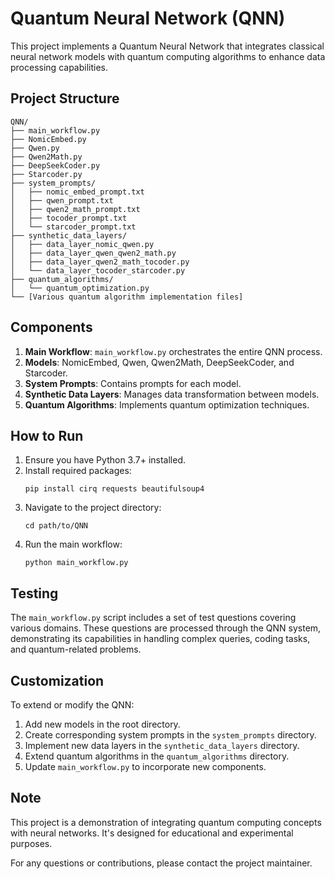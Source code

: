 # Quantum Neural Network (QNN)

This project implements a Quantum Neural Network that integrates classical neural network models with quantum computing algorithms to enhance data processing capabilities.

## Project Structure

```
QNN/
├── main_workflow.py
├── NomicEmbed.py
├── Qwen.py
├── Qwen2Math.py
├── DeepSeekCoder.py
├── Starcoder.py
├── system_prompts/
│   ├── nomic_embed_prompt.txt
│   ├── qwen_prompt.txt
│   ├── qwen2_math_prompt.txt
│   ├── tocoder_prompt.txt
│   └── starcoder_prompt.txt
├── synthetic_data_layers/
│   ├── data_layer_nomic_qwen.py
│   ├── data_layer_qwen_qwen2_math.py
│   ├── data_layer_qwen2_math_tocoder.py
│   └── data_layer_tocoder_starcoder.py
├── quantum_algorithms/
│   └── quantum_optimization.py
└── [Various quantum algorithm implementation files]

```

## Components

1. **Main Workflow**: `main_workflow.py` orchestrates the entire QNN process.
2. **Models**: NomicEmbed, Qwen, Qwen2Math, DeepSeekCoder, and Starcoder.
3. **System Prompts**: Contains prompts for each model.
4. **Synthetic Data Layers**: Manages data transformation between models.
5. **Quantum Algorithms**: Implements quantum optimization techniques.

## How to Run

1. Ensure you have Python 3.7+ installed.
2. Install required packages:
   ```
   pip install cirq requests beautifulsoup4
   ```
3. Navigate to the project directory:
   ```
   cd path/to/QNN
   ```
4. Run the main workflow:
   ```
   python main_workflow.py
   ```

## Testing

The `main_workflow.py` script includes a set of test questions covering various domains. These questions are processed through the QNN system, demonstrating its capabilities in handling complex queries, coding tasks, and quantum-related problems.

## Customization

To extend or modify the QNN:

1. Add new models in the root directory.
2. Create corresponding system prompts in the `system_prompts` directory.
3. Implement new data layers in the `synthetic_data_layers` directory.
4. Extend quantum algorithms in the `quantum_algorithms` directory.
5. Update `main_workflow.py` to incorporate new components.

## Note

This project is a demonstration of integrating quantum computing concepts with neural networks. It's designed for educational and experimental purposes.

For any questions or contributions, please contact the project maintainer.